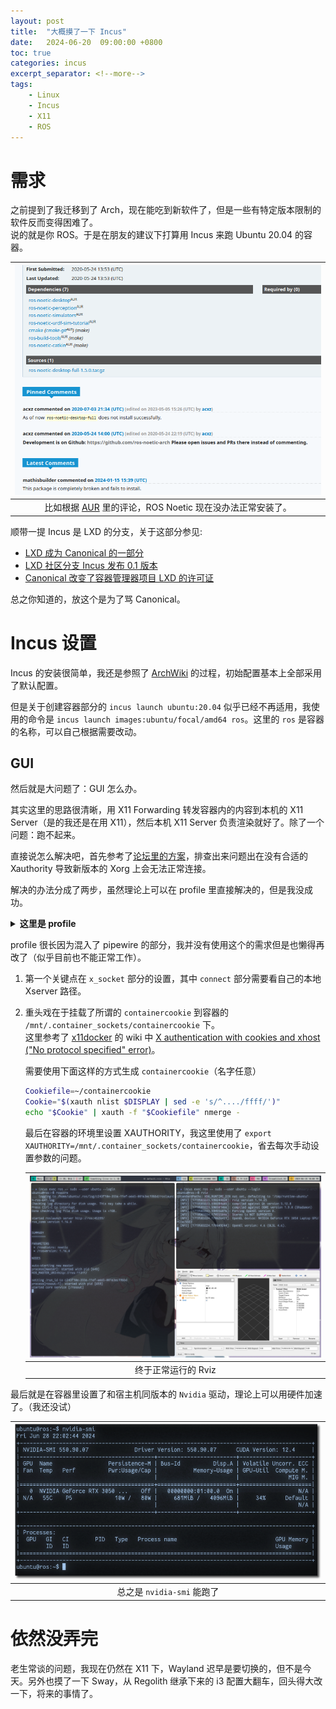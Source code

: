 ```yaml
---
layout: post
title:  "大概摸了一下 Incus"
date:   2024-06-20  09:00:00 +0800
toc: true
categories: incus 
excerpt_separator: <!--more-->
tags:
    - Linux
    - Incus
    - X11
    - ROS
---
```


# 需求

之前提到了我迁移到了 Arch，现在能吃到新软件了，但是一些有特定版本限制的软件反而变得困难了。  
说的就是你 ROS。于是在朋友的建议下打算用 Incus 来跑 Ubuntu 20.04 的容器。  

<!--more-->

| ![alt text](/assets/2024-06-20-incus/image.png) |
| :--: |
| 比如根据 [AUR](https://aur.archlinux.org/packages/ros-noetic-desktop-full) 里的评论，ROS Noetic 现在没办法正常安装了。 |  

顺带一提 Incus 是 LXD 的分支，关于这部分参见:
- [LXD 成为 Canonical 的一部分](https://www.solidot.org/story?sid=75422)
- [LXD 社区分支 Incus 发布 0.1 版本](https://www.solidot.org/story?sid=76289)
- [Canonical 改变了容器管理器项目 LXD 的许可证](https://www.solidot.org/story?sid=76875)  

总之你知道的，放这个是为了骂 Canonical。

# Incus 设置

Incus 的安装很简单，我还是参照了 [ArchWiki](https://wiki.archlinux.org/title/Incus) 的过程，初始配置基本上全部采用了默认配置。  

但是关于创建容器部分的 `incus launch ubuntu:20.04` 似乎已经不再适用，我使用的命令是 `incus launch images:ubuntu/focal/amd64 ros`。这里的 `ros` 是容器的名称，可以自己根据需要改动。  

## GUI

然后就是大问题了：GUI 怎么办。  

其实这里的思路很清晰，用 X11 Forwarding 转发容器内的内容到本机的 X11 Server（是的我还是在用 X11），然后本机 X11 Server 负责渲染就好了。除了一个问题：跑不起来。  

直接说怎么解决吧，首先参考了[论坛里的方案](https://discuss.linuxcontainers.org/t/incus-lxd-profile-for-gui-apps-wayland-x11-and-pulseaudio/18295/10)，排查出来问题出在没有合适的 Xauthority 导致新版本的 Xorg 上会无法正常连接。  

解决的办法分成了两步，虽然理论上可以在 profile 里直接解决的，但是我没成功。  

<details>
  <summary><b>这里是 profile</b></summary>

  <pre>

    ```yaml
    config:
    cloud-init.user-data: |
        #cloud-config
        package_update: true
        package_upgrade: true
        package_reboot_if_required: true
        packages:
        - pulseaudio-utils
        - dbus-user-session
        write_files:
        - path: /var/lib/cloud/scripts/per-boot/set_up_sockets.sh
        permissions: 0755
        content: |
            #!/bin/bash
            user_uid=1000
            user_gid="$( getent passwd ${user_uid} | cut -d: -f4 )"
            if [[ -n ${user_gid} ]]; then
            mnt_dir="/mnt/.container_sockets"
            run_dir="/run/user/${user_uid}"
            [[ ! -d "${run_dir}" ]] && mkdir -m 700 -p "${run_dir}" && chown ${user_uid}:${user_gid} "${run_dir}"
            [[ ! -d "${run_dir}/pulse" && -d "${run_dir}" ]] && mkdir -m 700 "${run_dir}/pulse" && chown -R ${user_uid}:${user_gid} "${run_dir}/pulse"
            [[ -S "${mnt_dir}/pipewire-0" && -d "${run_dir}" && ! -e "${run_dir}/pipewire-0" ]] && touch "${run_dir}/pipewire-0" && sudo mount --bind "${mnt_dir}/pipewire-0" "${run_dir}/pipewire-0"
            [[ -S "${mnt_dir}/pipewire-0-manager" && -d "${run_dir}" && ! -e "${run_dir}/pipewire-0-manager" ]] && touch "${run_dir}/pipewire-0-manager" && sudo mount --bind "${mnt_dir}/pipewire-0-manager" "${run_dir}/pipewire-0-manager"
            [[ -S "${mnt_dir}/native" && -d "${run_dir}/pulse" && ! -e "${run_dir}/pulse/native" ]] && touch "${run_dir}/pulse/native" && sudo mount --bind "${mnt_dir}/native" "${run_dir}/pulse/native"
            fi
        - path: /var/lib/cloud/scripts/per-once/set_up_sockets_service.sh
        permissions: 0755
        content: |
            #!/bin/bash
            user_uid=1000
            user_name="$( getent passwd ${user_uid} | cut -d: -f1 )"
            home_dir="$( getent passwd ${user_uid} | cut -d: -f6 )"
            if [[ -d "${home_dir}" && -n ${user_name} ]]; then
            run_as_user="runuser -u ${user_name} --"
            service_dir="${home_dir}/.config/systemd/user"
            target_dir="${service_dir}/default.target.wants"
            ${run_as_user} mkdir -p "${target_dir}"
            ${run_as_user} touch "${service_dir}/set_up_sockets.service"
            cat >> ${service_dir}/set_up_sockets.service << EOF
            [Unit]
            Description=Run set_up_sockets.sh on every boot
            After=local-fs.target
            [Service]
            Type=oneshot
            ExecStart=/var/lib/cloud/scripts/per-boot/set_up_sockets.sh
            [Install]
            WantedBy=default.target
            EOF
            ${run_as_user} ln -s "${service_dir}/set_up_sockets.service" "${target_dir}/"
            fi
        - path: /var/lib/cloud/scripts/per-once/set_up_env_vars.sh
        permissions: 0755
        content: |
            #!/bin/bash
            user_uid=1000
            user_name="$( getent passwd ${user_uid} | cut -d: -f1 )"
            [[ -n ${user_name} ]] && usermod -a -G render,video ${user_name}
            mnt_dir="/mnt/.container_sockets"
            home_dir="$( getent passwd ${user_uid} | cut -d: -f6 )"
            profile="${home_dir}/.profile"
            bashrc="${home_dir}/.bashrc"
            if [[ -f "${profile}" ]]; then
            echo "export DISPLAY=:0" >> "${profile}"
            echo "export XAUTHORITY=${mnt_dir}/containercookie" >> "${profile}"
            fi
        - path: /var/lib/cloud/scripts/per-once/change_gid.sh
        permissions: 0755
        content: |
            #!/bin/bash
            user_uid=1000
            user_name="$( getent passwd ${user_uid} | cut -d: -f1 )"
            user_gid="$( getent passwd ${user_name} | cut -d: -f4 )"
            home_dir="$( getent passwd ${user_name} | cut -d: -f6 )"
            if [[ -n ${user_name} && ! ${user_uid} == ${user_gid} ]]; then
            group_to_move="$( getent group ${user_uid} | cut -d: -f1 )"
            if [[ -n ${group_to_move} ]]; then
                for gid in {1000..6000}; do
                return_value="$( getent group ${gid} )"
                if [[ -z ${return_value} ]]; then
                    groupmod -g ${gid} ${group_to_move}
                    break
                fi
                done
            fi
            users_group="$( getent group ${user_gid} | cut -d: -f1 )"
            groupmod -g ${user_uid} ${users_group}
            chown -R ${user_uid}:${user_uid} "${home_dir}"
            fi
    security.nesting: "true"
    description: GUI Wayland and xWayland profile with pipewire and pulseaudio, shifting
    enabled
    devices:
    gpu:
        gid: "44"
        type: gpu
    pipewire_manager_socket:
        path: /mnt/.container_sockets/pipewire-0-manager
        shift: "true"
        source: /run/user/1000/pipewire-0-manager
        type: disk
    pipewire_socket:
        path: /mnt/.container_sockets/pipewire-0
        shift: "true"
        source: /run/user/1000/pipewire-0
        type: disk
    pulseaudio_socket:
        path: /mnt/.container_sockets/native
        shift: "true"
        source: /run/user/1000/pulse/native
        type: disk
    x_socket:
        bind: container
        connect: unix:@/tmp/.X11-unix/X0
        listen: unix:@/tmp/.X11-unix/X0
        security.gid: "1000"
        security.uid: "1000"
        type: proxy
    xauthority_cookie:
        path: /mnt/.container_sockets/containercookie
        shift: "true"
        source: /home/maary/containercookie
        type: disk
    name: profile
    ```   
    </pre>
</details>  

profile 很长因为混入了 pipewire 的部分，我并没有使用这个的需求但是也懒得再改了（似乎目前也不能正常工作）。  

1. 第一个关键点在 `x_socket` 部分的设置，其中 `connect` 部分需要看自己的本地 Xserver 路径。

2. 重头戏在于挂载了所谓的 `containercookie` 到容器的 `/mnt/.container_sockets/containercookie` 下。  
    这里参考了 [x11docker](https://github.com/mviereck/x11docker) 的 wiki 中 [X authentication with cookies and xhost ("No protocol specified" error)](https://github.com/mviereck/x11docker/wiki/X-authentication-with-cookies-and-xhost-(%22No-protocol-specified%22-error)#cookies-in-a-container)。  

    需要使用下面这样的方式生成 `containercookie`（名字任意）  
    
    ```sh
    Cookiefile=~/containercookie
    Cookie="$(xauth nlist $DISPLAY | sed -e 's/^..../ffff/')" 
    echo "$Cookie" | xauth -f "$Cookiefile" nmerge -
    ```  

    最后在容器的环境里设置 XAUTHORITY，我这里使用了 `export XAUTHORITY=/mnt/.container_sockets/containercookie`，省去每次手动设置参数的问题。

    | ![alt text](/assets/2024-06-20-incus/image-1.png) |
    | :--: |
    | 终于正常运行的 Rviz |

最后就是在容器里设置了和宿主机同版本的 `Nvidia` 驱动，理论上可以用硬件加速了。（我还没试）  

| ![](/assets/2024-06-20-incus/1719583384.png)|
|:--:|
|总之是 `nvidia-smi` 能跑了|

# 依然没弄完

老生常谈的问题，我现在仍然在 X11 下，Wayland 迟早是要切换的，但不是今天。另外也摸了一下 Sway，从 Regolith 继承下来的 i3 配置大翻车，回头得大改一下，将来的事情了。